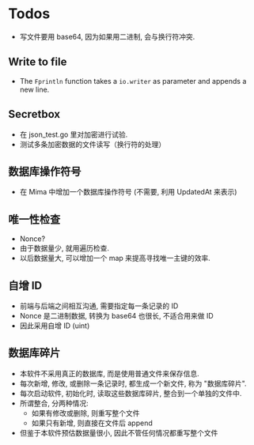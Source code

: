 # Todos

- 写文件要用 base64, 因为如果用二进制, 会与换行符冲突.

## Write to file

- The `Fprintln` function takes a `io.writer` as parameter and appends a new line.

## Secretbox

- 在 json_test.go 里对加密进行试验.
- 测试多条加密数据的文件读写（换行符的处理）

## 数据库操作符号

- 在 Mima 中增加一个数据库操作符号
  (不需要, 利用 UpdatedAt 来表示)

## 唯一性检查

- Nonce?
- 由于数据量少, 就用遍历检查.
- 以后数据量大, 可以增加一个 map 来提高寻找唯一主键的效率.

## 自增 ID

- 前端与后端之间相互沟通, 需要指定每一条记录的 ID
- Nonce 是二进制数据, 转换为 base64 也很长, 不适合用来做 ID
- 因此采用自增 ID (uint)

## 数据库碎片

- 本软件不采用真正的数据库, 而是使用普通文件来保存信息.
- 每次新增, 修改, 或删除一条记录时, 都生成一个新文件, 称为 "数据库碎片".
- 每次启动软件, 初始化时, 读取这些数据库碎片, 整合到一个单独的文件中.
- 所谓整合, 分两种情况:
  - 如果有修改或删除, 则重写整个文件
  - 如果只有新增, 则直接在文件后 append
- 但鉴于本软件预估数据量很小, 因此不管任何情况都重写整个文件
